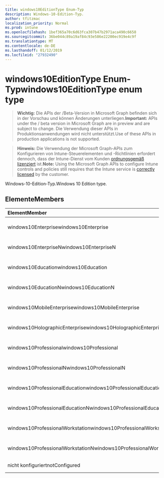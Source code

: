 ```yaml
---
title: windows10EditionType Enum-Typ
description: Windows-10-Edition-Typ.
author: tfitzmac
localization_priority: Normal
ms.prod: intune
ms.openlocfilehash: 1bef365a70c6d63fca307b47b2971aca490c6658
ms.sourcegitcommit: 36be044c89a19af84c93e586e22200ec919e4c9f
ms.translationtype: MT
ms.contentlocale: de-DE
ms.lasthandoff: 01/12/2019
ms.locfileid: "27932490"
---
```

# <a name="windows10editiontype-enum-type"></a><span data-ttu-id="c17a4-103">windows10EditionType Enum-Typ</span><span class="sxs-lookup"><span data-stu-id="c17a4-103">windows10EditionType enum type</span></span>

> <span data-ttu-id="c17a4-104">**Wichtig:** Die APIs der /Beta-Version in Microsoft Graph befinden sich in der Vorschau und können Änderungen unterliegen.</span><span class="sxs-lookup"><span data-stu-id="c17a4-104">**Important:** APIs under the / beta version in Microsoft Graph are in preview and are subject to change.</span></span> <span data-ttu-id="c17a4-105">Die Verwendung dieser APIs in Produktionsanwendungen wird nicht unterstützt.</span><span class="sxs-lookup"><span data-stu-id="c17a4-105">Use of these APIs in production applications is not supported.</span></span>

> <span data-ttu-id="c17a4-106">**Hinweis:** Die Verwendung der Microsoft Graph-APIs zum Konfigurieren von Intune-Steuerelementen und -Richtlinien erfordert dennoch, dass der Intune-Dienst vom Kunden [ordnungsgemäß lizenziert](https://go.microsoft.com/fwlink/?linkid=839381) ist.</span><span class="sxs-lookup"><span data-stu-id="c17a4-106">**Note:** Using the Microsoft Graph APIs to configure Intune controls and policies still requires that the Intune service is [correctly licensed](https://go.microsoft.com/fwlink/?linkid=839381) by the customer.</span></span>

<span data-ttu-id="c17a4-107">Windows-10-Edition-Typ.</span><span class="sxs-lookup"><span data-stu-id="c17a4-107">Windows 10 Edition type.</span></span>
## <a name="members"></a><span data-ttu-id="c17a4-108">Elemente</span><span class="sxs-lookup"><span data-stu-id="c17a4-108">Members</span></span>
|<span data-ttu-id="c17a4-109">Element</span><span class="sxs-lookup"><span data-stu-id="c17a4-109">Member</span></span>|<span data-ttu-id="c17a4-110">Wert</span><span class="sxs-lookup"><span data-stu-id="c17a4-110">Value</span></span>|<span data-ttu-id="c17a4-111">Beschreibung</span><span class="sxs-lookup"><span data-stu-id="c17a4-111">Description</span></span>|
|:---|:---|:---|
|<span data-ttu-id="c17a4-112">windows10Enterprise</span><span class="sxs-lookup"><span data-stu-id="c17a4-112">windows10Enterprise</span></span>|<span data-ttu-id="c17a4-113">0</span><span class="sxs-lookup"><span data-stu-id="c17a4-113">0</span></span>|<span data-ttu-id="c17a4-114">Windows 10 Enterprise</span><span class="sxs-lookup"><span data-stu-id="c17a4-114">Windows 10 Enterprise</span></span>|
|<span data-ttu-id="c17a4-115">windows10EnterpriseN</span><span class="sxs-lookup"><span data-stu-id="c17a4-115">windows10EnterpriseN</span></span>|<span data-ttu-id="c17a4-116">1</span><span class="sxs-lookup"><span data-stu-id="c17a4-116">1</span></span>|<span data-ttu-id="c17a4-117">Windows 10 EnterpriseN</span><span class="sxs-lookup"><span data-stu-id="c17a4-117">Windows 10 EnterpriseN</span></span>|
|<span data-ttu-id="c17a4-118">windows10Education</span><span class="sxs-lookup"><span data-stu-id="c17a4-118">windows10Education</span></span>|<span data-ttu-id="c17a4-119">2</span><span class="sxs-lookup"><span data-stu-id="c17a4-119">2</span></span>|<span data-ttu-id="c17a4-120">Windows 10 Bildungseinrichtungen</span><span class="sxs-lookup"><span data-stu-id="c17a4-120">Windows 10 Education</span></span>|
|<span data-ttu-id="c17a4-121">windows10EducationN</span><span class="sxs-lookup"><span data-stu-id="c17a4-121">windows10EducationN</span></span>|<span data-ttu-id="c17a4-122">3</span><span class="sxs-lookup"><span data-stu-id="c17a4-122">3</span></span>|<span data-ttu-id="c17a4-123">Windows 10 EducationN</span><span class="sxs-lookup"><span data-stu-id="c17a4-123">Windows 10 EducationN</span></span>|
|<span data-ttu-id="c17a4-124">windows10MobileEnterprise</span><span class="sxs-lookup"><span data-stu-id="c17a4-124">windows10MobileEnterprise</span></span>|<span data-ttu-id="c17a4-125">4</span><span class="sxs-lookup"><span data-stu-id="c17a4-125">4</span></span>|<span data-ttu-id="c17a4-126">10 Windows Mobile Enterprise</span><span class="sxs-lookup"><span data-stu-id="c17a4-126">Windows 10 Mobile Enterprise</span></span>|
|<span data-ttu-id="c17a4-127">windows10HolographicEnterprise</span><span class="sxs-lookup"><span data-stu-id="c17a4-127">windows10HolographicEnterprise</span></span>|<span data-ttu-id="c17a4-128">5</span><span class="sxs-lookup"><span data-stu-id="c17a4-128">5</span></span>|<span data-ttu-id="c17a4-129">Windows 10 Hologramm Enterprise</span><span class="sxs-lookup"><span data-stu-id="c17a4-129">Windows 10 Holographic Enterprise</span></span>|
|<span data-ttu-id="c17a4-130">windows10Professional</span><span class="sxs-lookup"><span data-stu-id="c17a4-130">windows10Professional</span></span>|<span data-ttu-id="c17a4-131">6</span><span class="sxs-lookup"><span data-stu-id="c17a4-131">6</span></span>|<span data-ttu-id="c17a4-132">10 Windows Professional</span><span class="sxs-lookup"><span data-stu-id="c17a4-132">Windows 10 Professional</span></span>|
|<span data-ttu-id="c17a4-133">windows10ProfessionalN</span><span class="sxs-lookup"><span data-stu-id="c17a4-133">windows10ProfessionalN</span></span>|<span data-ttu-id="c17a4-134">7</span><span class="sxs-lookup"><span data-stu-id="c17a4-134">7</span></span>|<span data-ttu-id="c17a4-135">Windows 10 ProfessionalN</span><span class="sxs-lookup"><span data-stu-id="c17a4-135">Windows 10 ProfessionalN</span></span>|
|<span data-ttu-id="c17a4-136">windows10ProfessionalEducation</span><span class="sxs-lookup"><span data-stu-id="c17a4-136">windows10ProfessionalEducation</span></span>|<span data-ttu-id="c17a4-137">8</span><span class="sxs-lookup"><span data-stu-id="c17a4-137">8</span></span>|<span data-ttu-id="c17a4-138">Windows 10 Fortbildung</span><span class="sxs-lookup"><span data-stu-id="c17a4-138">Windows 10 Professional Education</span></span>|
|<span data-ttu-id="c17a4-139">windows10ProfessionalEducationN</span><span class="sxs-lookup"><span data-stu-id="c17a4-139">windows10ProfessionalEducationN</span></span>|<span data-ttu-id="c17a4-140">9</span><span class="sxs-lookup"><span data-stu-id="c17a4-140">9</span></span>|<span data-ttu-id="c17a4-141">Professional EducationN Windows 10</span><span class="sxs-lookup"><span data-stu-id="c17a4-141">Windows 10 Professional EducationN</span></span>|
|<span data-ttu-id="c17a4-142">windows10ProfessionalWorkstation</span><span class="sxs-lookup"><span data-stu-id="c17a4-142">windows10ProfessionalWorkstation</span></span>|<span data-ttu-id="c17a4-143">10</span><span class="sxs-lookup"><span data-stu-id="c17a4-143">10</span></span>|<span data-ttu-id="c17a4-144">Windows 10 Professional für Arbeitsstationen</span><span class="sxs-lookup"><span data-stu-id="c17a4-144">Windows 10 Professional for Workstations</span></span>|
|<span data-ttu-id="c17a4-145">windows10ProfessionalWorkstationN</span><span class="sxs-lookup"><span data-stu-id="c17a4-145">windows10ProfessionalWorkstationN</span></span>|<span data-ttu-id="c17a4-146">11</span><span class="sxs-lookup"><span data-stu-id="c17a4-146">11</span></span>|<span data-ttu-id="c17a4-147">Windows 10 Professional für Arbeitsstationen N</span><span class="sxs-lookup"><span data-stu-id="c17a4-147">Windows 10 Professional for Workstations N</span></span>|
|<span data-ttu-id="c17a4-148">nicht konfiguriert</span><span class="sxs-lookup"><span data-stu-id="c17a4-148">notConfigured</span></span>|<span data-ttu-id="c17a4-149">12</span><span class="sxs-lookup"><span data-stu-id="c17a4-149">12</span></span>|<span data-ttu-id="c17a4-150">Nicht konfiguriert</span><span class="sxs-lookup"><span data-stu-id="c17a4-150">NotConfigured</span></span>|





